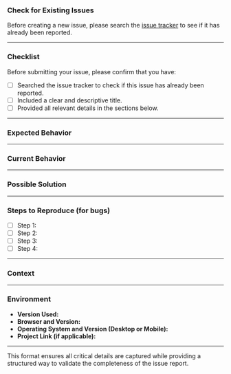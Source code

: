 ### Check for Existing Issues
Before creating a new issue, please search the [issue tracker](../) to see if it has already been reported.

---

### Checklist
Before submitting your issue, please confirm that you have:
- [ ] Searched the issue tracker to check if this issue has already been reported.
- [ ] Included a clear and descriptive title.
- [ ] Provided all relevant details in the sections below.

---

### Expected Behavior
<!--- Describe what should happen if this issue is resolved. For bugs, explain the correct behavior. For feature requests, describe how the improvement should work. -->

---

### Current Behavior
<!--- Describe what happens currently instead of the expected behavior. For bugs, explain the incorrect behavior. For feature requests, note the existing limitations or gaps. -->

---

### Possible Solution
<!--- Optionally suggest potential fixes or ideas for implementing a change. This is helpful but not required. -->

---

### Steps to Reproduce (for bugs)
<!--- Provide clear steps to reproduce the issue. Include links to live examples or any relevant code snippets if applicable. -->
- [ ] Step 1:
- [ ] Step 2:
- [ ] Step 3:
- [ ] Step 4:

---

### Context
<!--- Explain the impact of this issue. How does it affect your project or workflow? Providing context helps us identify the best solution. -->

---

### Environment
<!--- Include key details about your setup to help diagnose the issue. -->
- **Version Used:**
- **Browser and Version:**
- **Operating System and Version (Desktop or Mobile):**
- **Project Link (if applicable):**

---

This format ensures all critical details are captured while providing a structured way to validate the completeness of the issue report.